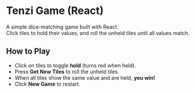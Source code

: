 # Tenzi Game (React)

A simple dice-matching game built with React.  
Click tiles to hold their values, and roll the unheld tiles until all values match.

## How to Play

- Click on tiles to toggle **hold** (turns red when held).
- Press **Get New Tiles** to roll the unheld tiles.
- When all tiles show the same value and are held, **you win!**
- Click **New Game** to restart.